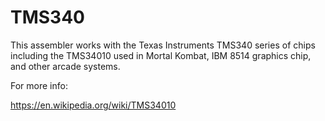 
TMS340
======

This assembler works with the Texas Instruments TMS340 series of
chips including the TMS34010 used in Mortal Kombat, IBM 8514 graphics
chip, and other arcade systems.

For more info:

https://en.wikipedia.org/wiki/TMS34010

